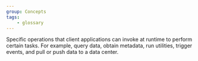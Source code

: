 ```yaml
---
group: Concepts
tags:
    - glossary
---
```

Specific operations that client applications can invoke at runtime to perform certain tasks. For example, query data, obtain metadata, run utilities, trigger events, and pull or push data to a data center.